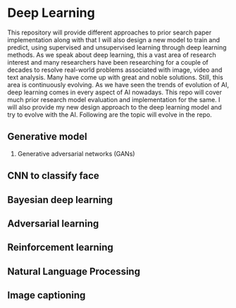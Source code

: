 # Deep Learning
This repository will provide different approaches to prior search paper implementation along with that I will also design a new model to train and predict, using supervised and unsupervised learning through deep learning methods. As we speak about deep learning, this a vast area of research interest and many researchers have been researching for a couple of decades to resolve real-world problems associated with image, video and text analysis. Many have come up with great and noble solutions. Still, this area is continuously evolving. As we have seen the trends of evolution of AI, deep learning comes in every aspect of AI nowadays.
This repo will cover much prior research model evaluation and implementation for the same. I will also provide my new design approach to the deep learning model and try to evolve with the AI. Following are the topic will evolve in the repo.

## Generative model
1. Generative adversarial networks (GANs)
## CNN to classify face
## Bayesian deep learning
## Adversarial learning
## Reinforcement learning
## Natural Language Processing
## Image captioning
